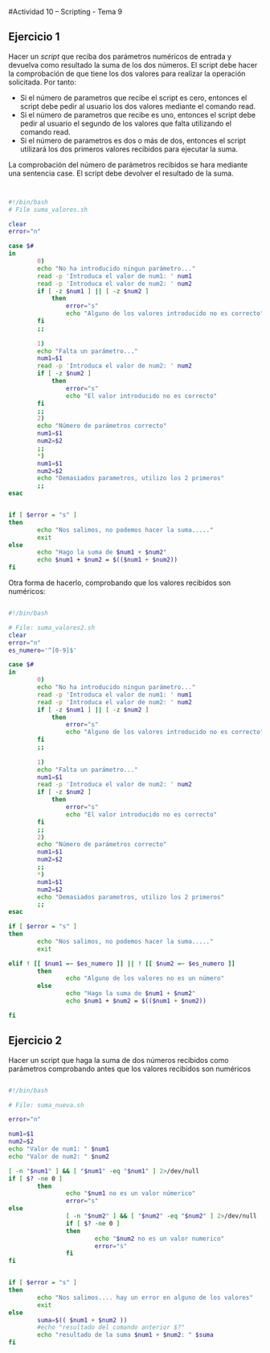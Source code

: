 #Actividad 10 – Scripting - Tema 9

 
## Ejercicio 1

Hacer un *script* que reciba dos parámetros numéricos de entrada y devuelva como resultado la suma de los dos números. 
El script debe hacer la comprobación de que tiene los dos valores para realizar la operación solicitada.  Por tanto: 
- Si el número de parametros que recibe el script es cero, entonces el script debe pedir al usuario los dos valores mediante el comando read. 
- Si el número de parametros que recibe es uno, entonces el script debe pedir al usuario el segundo de los valores que falta utilizando el comando read.
- Si el número de parametros es dos o más de dos, entonces el script utilizará los dos primeros valores recibidos para ejecutar la suma.

La comprobación del número de parámetros recibidos se hara mediante una sentencia case. 
El script debe devolver el resultado de la suma. 

```bash


#!/bin/bash
# File suma_valores.sh

clear
error="n"

case $#
in
        0) 
        echo "No ha introducido ningun parámetro..."
        read -p 'Introduca el valor de num1: ' num1
        read -p 'Introduca el valor de num2: ' num2
        if [ -z $num1 ] || [ -z $num2 ]
            then 
                error="s"
                echo "Alguno de los valores introducido no es correcto"
        fi
        ;;
  
        1)
        echo "Falta un parámetro..."
        num1=$1
        read -p 'Introduca el valor de num2: ' num2
        if [ -z $num2 ]
            then
                error="s"
                echo "El valor introducido no es correcto"
        fi
        ;;
        2)
        echo "Número de parámetros correcto"
        num1=$1
        num2=$2
        ;;
        *)
        num1=$1
        num2=$2
        echo "Demasiados parametros, utilizo los 2 primeros"
        ;;
esac


if [ $error = "s" ]
then 
        echo "Nos salimos, no podemos hacer la suma....."
        exit
else
        echo "Hago la suma de $num1 + $num2"
        echo $num1 + $num2 = $(($num1 + $num2))
fi


```
 Otra forma de hacerlo, comprobando que los valores recibidos son numéricos: 

```bash 

#!/bin/bash

# File: suma_valores2.sh
clear
error="n"
es_numero='^[0-9]$'

case $#
in
        0) 
        echo "No ha introducido ningun parámetro..."
        read -p 'Introduca el valor de num1: ' num1
        read -p 'Introduca el valor de num2: ' num2
        if [ -z $num1 ] || [ -z $num2 ]
            then 
                error="s"
                echo "Alguno de los valores introducido no es correcto"
        fi
        ;;
  
        1)
        echo "Falta un parámetro..."
        num1=$1
        read -p 'Introduca el valor de num2: ' num2
        if [ -z $num2 ]
            then
                error="s"
                echo "El valor introducido no es correcto"
        fi
        ;;
        2)
        echo "Número de parámetros correcto"
        num1=$1
        num2=$2
        ;;
        *)
        num1=$1
        num2=$2
        echo "Demasiados parametros, utilizo los 2 primeros"
        ;;
esac

if [ $error = "s" ]
then 
        echo "Nos salimos, no podemos hacer la suma....."
        exit

elif ! [[ $num1 =~ $es_numero ]] || ! [[ $num2 =~ $es_numero ]]
        then
                echo "Alguno de los valores no es un número"
        else
                echo "Hago la suma de $num1 + $num2"
                echo $num1 + $num2 = $(($num1 + $num2))

fi

```
## Ejercicio 2

Hacer un script que haga la suma de dos números recibidos como parámetros comprobando antes que  los valores recibidos son numéricos

```bash

#!/bin/bash

# File: suma_nueva.sh

error="n"

num1=$1
num2=$2
echo "Valor de num1: " $num1
echo "Valor de num2: " $num2

[ -n "$num1" ] && [ "$num1" -eq "$num1" ] 2>/dev/null
if [ $? -ne 0 ] 
        then 
                echo "$num1 no es un valor númerico"
                error="s"
else 
                [ -n "$num2" ] && [ "$num2" -eq "$num2" ] 2>/dev/null
                if [ $? -ne 0 ]  
                then 
                        echo "$num2 no es un valor numerico"
                        error="s"
                fi
fi


if [ $error = "s" ]
then 
        echo "Nos salimos.... hay un error en alguno de los valores"
        exit
else
        suma=$(( $num1 + $num2 ))
        #echo "resultado del comando anterior $?"
        echo "resultado de la suma $num1 + $num2: " $suma
fi


```